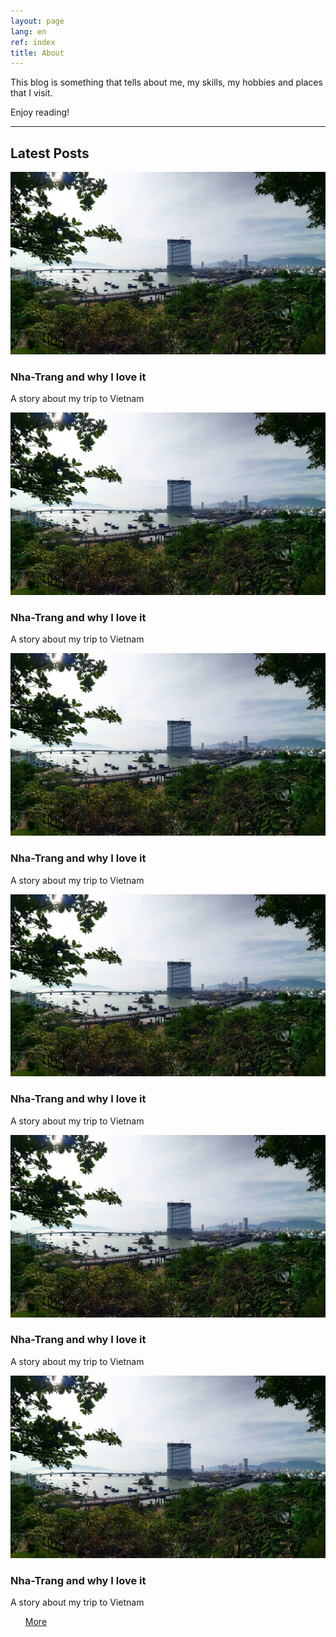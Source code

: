 ```yaml
---
layout: page
lang: en
ref: index
title: About
---
```


<p>This blog is something that tells about me, my skills, my hobbies and places that I visit.</p>
<p>Enjoy reading!</p>
<hr>
<h2>Latest Posts</h2>

<div class="row">
    <article class="6u 12u$(xsmall) work-item">
        <a href="http://127.0.0.1:4000/travel/2015/11/18/Nha-Trang-and-why-I-love-it.html" class="image fit thumb"><img src="/images/travel/Vietnam/Nha-Trang cover.jpg" /></a>
        <h3>Nha-Trang and why I love it</h3>
        <p>A story about my trip to Vietnam</p>
    </article>
    <article class="6u$ 12u$(xsmall) work-item">
        <a href="#" class="image fit thumb"><img src="/images/travel/Vietnam/Nha-Trang cover.jpg" /></a>
        <h3>Nha-Trang and why I love it</h3>
        <p>A story about my trip to Vietnam</p>
    </article>
    <article class="6u 12u$(xsmall) work-item">
        <a href="#" class="image fit thumb"><img src="/images/travel/Vietnam/Nha-Trang cover.jpg" /></a>
        <h3>Nha-Trang and why I love it</h3>
        <p>A story about my trip to Vietnam</p>
    </article>
    <article class="6u$ 12u$(xsmall) work-item">
        <a href="#" class="image fit thumb"><img src="/images/travel/Vietnam/Nha-Trang cover.jpg" /></a>
        <h3>Nha-Trang and why I love it</h3>
        <p>A story about my trip to Vietnam</p>
    </article>
    <article class="6u 12u$(xsmall) work-item">
        <a href="#" class="image fit thumb"><img src="/images/travel/Vietnam/Nha-Trang cover.jpg" /></a>
        <h3>Nha-Trang and why I love it</h3>
        <p>A story about my trip to Vietnam</p>
    </article>
    <article class="6u 12u$(xsmall) work-item">
        <a href="#" class="image fit thumb"><img src="/images/travel/Vietnam/Nha-Trang cover.jpg" /></a>
        <h3>Nha-Trang and why I love it</h3>
        <p>A story about my trip to Vietnam</p>
    </article>
</div>

<ul class="actions">
    <a href="http://127.0.0.1:4000/travel/" class="button small">More</a>
</ul>